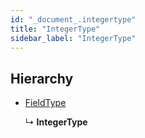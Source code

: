 ```yaml
---
id: "_document_.integertype"
title: "IntegerType"
sidebar_label: "IntegerType"
---
```


## Hierarchy

* [FieldType](_document_.fieldtype.md)

  ↳ **IntegerType**

